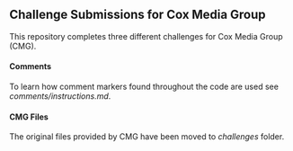 ## Challenge Submissions for Cox Media Group
This repository completes three different challenges for Cox Media Group (CMG).

#### Comments
To learn how comment markers found throughout the code are used see *comments/instructions.md*.

#### CMG Files
The original files provided by CMG have been moved to *challenges* folder.
